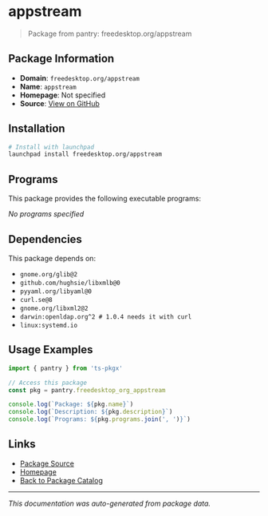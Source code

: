 # appstream

> Package from pantry: freedesktop.org/appstream

## Package Information

- **Domain**: `freedesktop.org/appstream`
- **Name**: `appstream`
- **Homepage**: Not specified
- **Source**: [View on GitHub](https://github.com/pkgxdev/pantry/tree/main/projects/freedesktop.org/appstream/package.yml)

## Installation

```bash
# Install with launchpad
launchpad install freedesktop.org/appstream
```

## Programs

This package provides the following executable programs:

*No programs specified*

## Dependencies

This package depends on:

- `gnome.org/glib@2`
- `github.com/hughsie/libxmlb@0`
- `pyyaml.org/libyaml@0`
- `curl.se@8`
- `gnome.org/libxml2@2`
- `darwin:openldap.org^2 # 1.0.4 needs it with curl`
- `linux:systemd.io`

## Usage Examples

```typescript
import { pantry } from 'ts-pkgx'

// Access this package
const pkg = pantry.freedesktop_org_appstream

console.log(`Package: ${pkg.name}`)
console.log(`Description: ${pkg.description}`)
console.log(`Programs: ${pkg.programs.join(', ')}`)
```

## Links

- [Package Source](https://github.com/pkgxdev/pantry/tree/main/projects/freedesktop.org/appstream/package.yml)
- [Homepage](#)
- [Back to Package Catalog](../package-catalog.md)

---

*This documentation was auto-generated from package data.*
